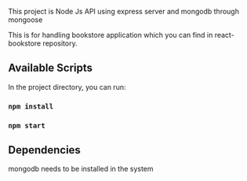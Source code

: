 This project is Node Js API using express server and mongodb through mongoose

This is for handling bookstore application which you can find in react-bookstore repository.

## Available Scripts

In the project directory, you can run:
### `npm install`
### `npm start`

## Dependencies
mongodb needs to be installed in the system
